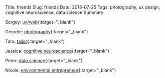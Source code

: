 Title: friends
Slug: friends
Date: 2018-07-25
Tags: photography, ux design, cognitive neuroscience, data science
Summary:

Sergey: [ux/web](http://www.stereoj.am/){:target="_blank"}

Geordie: [photography](http://www.geordiewood.com/){:target="_blank"}

Tara: [tailor](http://williamsburgseamster.com){:target="_blank"}

Jessica: [cognitive neuroscience](http://pallerlab.psych.northwestern.edu/Jess.html){:target="_blank"}

Peter: [data science](http://peterbwinter.com/){:target="_blank"}

Nicole: [environmental entrepreneur](https://www.greenprintpartners.com/){:target="_blank"}
